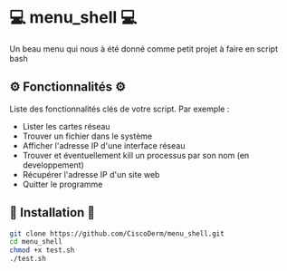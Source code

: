 # 💻 menu_shell 💻

Un beau menu qui nous à été donné comme petit projet à faire en script bash

## ⚙️ Fonctionnalités ⚙️

Liste des fonctionnalités clés de votre script. Par exemple :

- Lister les cartes réseau
- Trouver un fichier dans le système
- Afficher l'adresse IP d'une interface réseau
- Trouver et éventuellement kill un processus par son nom (en developpement)
- Récupérer l'adresse IP d'un site web
- Quitter le programme

## 📲 Installation 📲

```bash
git clone https://github.com/CiscoDerm/menu_shell.git
cd menu_shell
chmod +x test.sh
./test.sh
